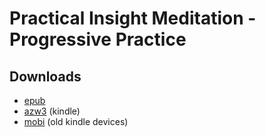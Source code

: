 # Practical Insight Meditation - Progressive Practice


## Downloads

- [epub](https://github.com/ahtrahddis/mahasi/raw/main/Practical%20Insight%20Meditation%20-%20Progressive%20Practice/Practical%20Insight%20Meditation_%20Progressive%20Practice%20-%20Mahasi%20Sayadaw.epub)
- [azw3](https://github.com/ahtrahddis/mahasi/raw/main/Practical%20Insight%20Meditation%20-%20Progressive%20Practice/Practical%20Insight%20Meditation_%20Progressive%20Practice%20-%20Mahasi%20Sayadaw.azw3) (kindle)
- [mobi](https://github.com/ahtrahddis/mahasi/raw/main/Practical%20Insight%20Meditation%20-%20Progressive%20Practice/Practical%20Insight%20Meditation_%20Progressive%20Practice%20-%20Mahasi%20Sayadaw.mobi) (old kindle devices)

